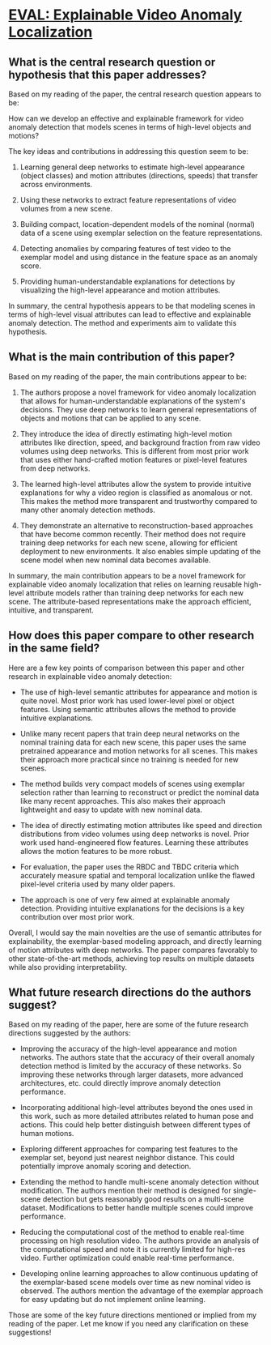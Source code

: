 # [EVAL: Explainable Video Anomaly Localization](https://arxiv.org/abs/2212.07900)

## What is the central research question or hypothesis that this paper addresses?

 Based on my reading of the paper, the central research question appears to be:

How can we develop an effective and explainable framework for video anomaly detection that models scenes in terms of high-level objects and motions?

The key ideas and contributions in addressing this question seem to be:

1) Learning general deep networks to estimate high-level appearance (object classes) and motion attributes (directions, speeds) that transfer across environments.

2) Using these networks to extract feature representations of video volumes from a new scene. 

3) Building compact, location-dependent models of the nominal (normal) data of a scene using exemplar selection on the feature representations.

4) Detecting anomalies by comparing features of test video to the exemplar model and using distance in the feature space as an anomaly score.

5) Providing human-understandable explanations for detections by visualizing the high-level appearance and motion attributes.

In summary, the central hypothesis appears to be that modeling scenes in terms of high-level visual attributes can lead to effective and explainable anomaly detection. The method and experiments aim to validate this hypothesis.


## What is the main contribution of this paper?

 Based on my reading of the paper, the main contributions appear to be:

1) The authors propose a novel framework for video anomaly localization that allows for human-understandable explanations of the system's decisions. They use deep networks to learn general representations of objects and motions that can be applied to any scene. 

2) They introduce the idea of directly estimating high-level motion attributes like direction, speed, and background fraction from raw video volumes using deep networks. This is different from most prior work that uses either hand-crafted motion features or pixel-level features from deep networks.

3) The learned high-level attributes allow the system to provide intuitive explanations for why a video region is classified as anomalous or not. This makes the method more transparent and trustworthy compared to many other anomaly detection methods.

4) They demonstrate an alternative to reconstruction-based approaches that have become common recently. Their method does not require training deep networks for each new scene, allowing for efficient deployment to new environments. It also enables simple updating of the scene model when new nominal data becomes available.

In summary, the main contribution appears to be a novel framework for explainable video anomaly localization that relies on learning reusable high-level attribute models rather than training deep networks for each new scene. The attribute-based representations make the approach efficient, intuitive, and transparent.


## How does this paper compare to other research in the same field?

 Here are a few key points of comparison between this paper and other research in explainable video anomaly detection:

- The use of high-level semantic attributes for appearance and motion is quite novel. Most prior work has used lower-level pixel or object features. Using semantic attributes allows the method to provide intuitive explanations.

- Unlike many recent papers that train deep neural networks on the nominal training data for each new scene, this paper uses the same pretrained appearance and motion networks for all scenes. This makes their approach more practical since no training is needed for new scenes.

- The method builds very compact models of scenes using exemplar selection rather than learning to reconstruct or predict the nominal data like many recent approaches. This also makes their approach lightweight and easy to update with new nominal data.

- The idea of directly estimating motion attributes like speed and direction distributions from video volumes using deep networks is novel. Prior work used hand-engineered flow features. Learning these attributes allows the motion features to be more robust.

- For evaluation, the paper uses the RBDC and TBDC criteria which accurately measure spatial and temporal localization unlike the flawed pixel-level criteria used by many older papers.

- The approach is one of very few aimed at explainable anomaly detection. Providing intuitive explanations for the decisions is a key contribution over most prior work.

Overall, I would say the main novelties are the use of semantic attributes for explainability, the exemplar-based modeling approach, and directly learning of motion attributes with deep networks. The paper compares favorably to other state-of-the-art methods, achieving top results on multiple datasets while also providing interpretability.


## What future research directions do the authors suggest?

 Based on my reading of the paper, here are some of the future research directions suggested by the authors:

- Improving the accuracy of the high-level appearance and motion networks. The authors state that the accuracy of their overall anomaly detection method is limited by the accuracy of these networks. So improving these networks through larger datasets, more advanced architectures, etc. could directly improve anomaly detection performance.

- Incorporating additional high-level attributes beyond the ones used in this work, such as more detailed attributes related to human pose and actions. This could help better distinguish between different types of human motions.

- Exploring different approaches for comparing test features to the exemplar set, beyond just nearest neighbor distance. This could potentially improve anomaly scoring and detection.

- Extending the method to handle multi-scene anomaly detection without modification. The authors mention their method is designed for single-scene detection but gets reasonably good results on a multi-scene dataset. Modifications to better handle multiple scenes could improve performance. 

- Reducing the computational cost of the method to enable real-time processing on high resolution video. The authors provide an analysis of the computational speed and note it is currently limited for high-res video. Further optimization could enable real-time performance.

- Developing online learning approaches to allow continuous updating of the exemplar-based scene models over time as new nominal video is observed. The authors mention the advantage of the exemplar approach for easy updating but do not implement online learning.

Those are some of the key future directions mentioned or implied from my reading of the paper. Let me know if you need any clarification on these suggestions!
